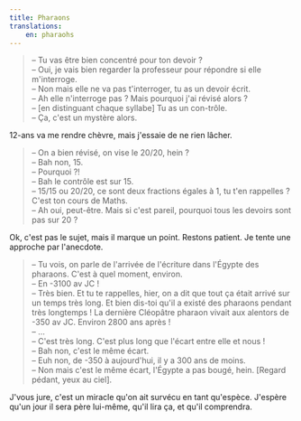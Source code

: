 ```yaml
---
title: Pharaons
translations:
    en: pharaohs
---
```


> – Tu vas être bien concentré pour ton devoir ?  
> – Oui, je vais bien regarder la professeur pour répondre si elle m'interroge.  
> – Non mais elle ne va pas t'interroger, tu as un devoir écrit.  
> – Ah elle n'interroge pas ? Mais pourquoi j'ai révisé alors ?  
> – [en distinguant chaque syllabe] Tu as un con-trôle.  
> – Ça, c'est un mystère alors.

12-ans va me rendre chèvre, mais j'essaie de ne rien lâcher.

> – On a bien révisé, on vise le 20/20, hein ?  
> – Bah non, 15.  
> – Pourquoi ?!  
> – Bah le contrôle est sur 15.  
> – 15/15 ou 20/20, ce sont deux fractions égales à 1, tu t'en rappelles ? C'est ton cours de Maths.  
> – Ah oui, peut-être. Mais si c'est pareil, pourquoi tous les devoirs sont pas sur 20 ?

Ok, c'est pas le sujet, mais il marque un point. Restons patient. Je tente une approche par l'anecdote.

> – Tu vois, on parle de l'arrivée de l'écriture dans l'Égypte des pharaons. C'est à quel moment, environ.  
> – En -3100 av JC !  
> – Très bien. Et tu te rappelles, hier, on a dit que tout ça était arrivé sur un temps très long. Et bien dis-toi qu'il a existé des pharaons pendant très longtemps ! La dernière Cléopâtre pharaon vivait aux alentors de -350 av JC. Environ 2800 ans après !  
> – …  
> – C'est très long. C'est plus long que l'écart entre elle et nous !  
> – Bah non, c'est le même écart.  
> – Euh non, de -350 à aujourd'hui, il y a 300 ans de moins.  
> – Non mais c'est le même écart, l'Égypte a pas bougé, hein. [Regard pédant, yeux au ciel].

J'vous jure, c'est un miracle qu'on ait survécu en tant qu'espèce. J'espère qu'un jour il sera père lui-même, qu'il lira ça, et qu'il comprendra.
